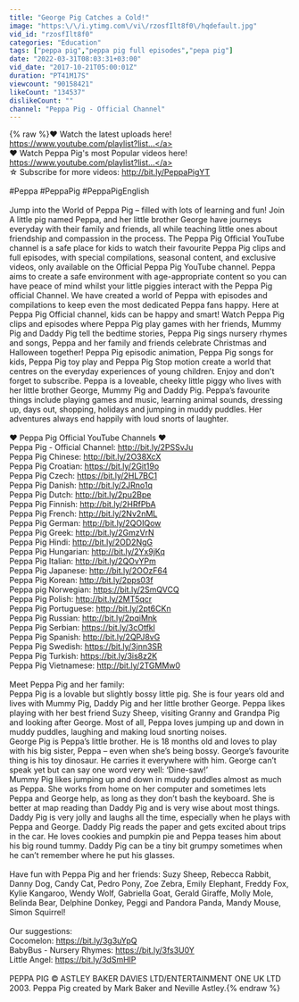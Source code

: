 ```yaml
---
title: "George Pig Catches a Cold!"
image: "https:\/\/i.ytimg.com\/vi\/rzosfIlt8f0\/hqdefault.jpg"
vid_id: "rzosfIlt8f0"
categories: "Education"
tags: ["peppa pig","peppa pig full episodes","pepa pig"]
date: "2022-03-31T08:03:31+03:00"
vid_date: "2017-10-21T05:00:01Z"
duration: "PT41M17S"
viewcount: "90158421"
likeCount: "134537"
dislikeCount: ""
channel: "Peppa Pig - Official Channel"
---
```

{% raw %}❤️ Watch the latest uploads here! <a rel="nofollow" target="blank" href="https://www.youtube.com/playlist?list...">https://www.youtube.com/playlist?list...</a> <br />❤️ Watch Peppa Pig's most Popular videos here! <a rel="nofollow" target="blank" href="https://www.youtube.com/playlist?list...">https://www.youtube.com/playlist?list...</a> <br />☆ Subscribe for more videos: <a rel="nofollow" target="blank" href="http://bit.ly/PeppaPigYT">http://bit.ly/PeppaPigYT</a> <br /><br />#Peppa #PeppaPig #PeppaPigEnglish <br /><br />Jump into the World of Peppa Pig – filled with lots of learning and fun! Join A little pig named Peppa, and her little brother George have journeys everyday with their family and friends, all while teaching little ones about friendship and compassion in the process.  The Peppa Pig Official YouTube channel is a safe place for kids to watch their favourite Peppa Pig clips and full episodes, with special compilations, seasonal content, and exclusive videos, only available on the Official Peppa Pig YouTube channel. Peppa aims to create a safe environment with age-appropriate content so you can have peace of mind whilst your little piggies interact with the Peppa Pig official Channel. We have created a world of Peppa with episodes and compilations to keep even the most dedicated Peppa fans happy. Here at Peppa Pig Official channel, kids can be happy and smart! Watch Peppa Pig clips and episodes where Peppa Pig play games with her friends, Mummy Pig and Daddy Pig tell the bedtime stories, Peppa Pig sings nursery rhymes and songs, Peppa and her family and friends celebrate Christmas and Halloween together! Peppa Pig episodic animation, Peppa Pig songs for kids, Peppa Pig toy play and Peppa Pig Stop motion create a world that centres on the everyday experiences of young children. Enjoy and don't forget to subscribe. Peppa is a loveable, cheeky little piggy who lives with her little brother George, Mummy Pig and Daddy Pig. Peppa’s favourite things include playing games and music, learning animal sounds, dressing up, days out, shopping, holidays and jumping in muddy puddles. Her adventures always end happily with loud snorts of laughter. <br /><br />❤️ Peppa Pig Official YouTube Channels ❤️<br />Peppa Pig - Official Channel: <a rel="nofollow" target="blank" href="http://bit.ly/2PSSvJu">http://bit.ly/2PSSvJu</a><br />Peppa Pig Chinese: <a rel="nofollow" target="blank" href="http://bit.ly/2O38XcX">http://bit.ly/2O38XcX</a><br />Peppa Pig Croatian: <a rel="nofollow" target="blank" href="https://bit.ly/2Git19o">https://bit.ly/2Git19o</a><br />Peppa Pig Czech: <a rel="nofollow" target="blank" href="https://bit.ly/2HL7BC1">https://bit.ly/2HL7BC1</a><br />Peppa Pig Danish: <a rel="nofollow" target="blank" href="http://bit.ly/2JRno1q">http://bit.ly/2JRno1q</a><br />Peppa Pig Dutch: <a rel="nofollow" target="blank" href="http://bit.ly/2pu2Bpe">http://bit.ly/2pu2Bpe</a><br />Peppa Pig Finnish: <a rel="nofollow" target="blank" href="http://bit.ly/2HRfPbA">http://bit.ly/2HRfPbA</a><br />Peppa Pig French: <a rel="nofollow" target="blank" href="http://bit.ly/2Nv2nML">http://bit.ly/2Nv2nML</a><br />Peppa Pig German: <a rel="nofollow" target="blank" href="http://bit.ly/2QOIQow">http://bit.ly/2QOIQow</a><br />Peppa Pig Greek: <a rel="nofollow" target="blank" href="http://bit.ly/2GmzVrN">http://bit.ly/2GmzVrN</a><br />Peppa Pig Hindi: <a rel="nofollow" target="blank" href="http://bit.ly/2OD2NgG">http://bit.ly/2OD2NgG</a><br />Peppa Pig Hungarian: <a rel="nofollow" target="blank" href="http://bit.ly/2Yx9jKq">http://bit.ly/2Yx9jKq</a><br />Peppa Pig Italian: <a rel="nofollow" target="blank" href="http://bit.ly/2QOvYPm">http://bit.ly/2QOvYPm</a><br />Peppa Pig Japanese: <a rel="nofollow" target="blank" href="http://bit.ly/2OOzF64">http://bit.ly/2OOzF64</a><br />Peppa Pig Korean: <a rel="nofollow" target="blank" href="http://bit.ly/2pps03f">http://bit.ly/2pps03f</a><br />Peppa pig Norwegian: <a rel="nofollow" target="blank" href="https://bit.ly/2SmQVCQ">https://bit.ly/2SmQVCQ</a><br />Peppa Pig Polish: <a rel="nofollow" target="blank" href="http://bit.ly/2MT5qcr">http://bit.ly/2MT5qcr</a><br />Peppa Pig Portuguese: <a rel="nofollow" target="blank" href="http://bit.ly/2pt6CKn">http://bit.ly/2pt6CKn</a><br />Peppa Pig Russian: <a rel="nofollow" target="blank" href="http://bit.ly/2pqiMnk">http://bit.ly/2pqiMnk</a><br />Peppa Pig Serbian: <a rel="nofollow" target="blank" href="https://bit.ly/3cOtfkl">https://bit.ly/3cOtfkl</a><br />Peppa Pig Spanish: <a rel="nofollow" target="blank" href="http://bit.ly/2QPJ8vG">http://bit.ly/2QPJ8vG</a><br />Peppa Pig Swedish: <a rel="nofollow" target="blank" href="https://bit.ly/3jnn3SR">https://bit.ly/3jnn3SR</a><br />Peppa Pig Turkish: <a rel="nofollow" target="blank" href="https://bit.ly/3is8z2K">https://bit.ly/3is8z2K</a><br />Peppa Pig Vietnamese: <a rel="nofollow" target="blank" href="http://bit.ly/2TGMMw0">http://bit.ly/2TGMMw0</a><br /><br />Meet Peppa Pig and her family: <br />Peppa Pig  is a lovable but slightly bossy little pig. She is four years old and lives with Mummy Pig, Daddy Pig and her little brother George. Peppa likes playing with her best friend Suzy Sheep, visiting Granny and Grandpa Pig and looking after George. Most of all, Peppa loves jumping up and down in muddy puddles, laughing and making loud snorting noises. <br />George Pig is Peppa’s little brother. He is 18 months old and loves to play with his big sister, Peppa – even when she’s being bossy. George’s favourite thing is his toy dinosaur. He carries it everywhere with him. George can’t speak yet but can say one word very well: ‘Dine-saw!’ <br />Mummy Pig likes jumping up and down in muddy puddles almost as much as Peppa. She works from home on her computer and sometimes lets Peppa and George help, as long as they don’t bash the keyboard. She is better at map reading than Daddy Pig and is very wise about most things. <br />Daddy Pig is very jolly and laughs all the time, especially when he plays with Peppa and George. Daddy Pig reads the paper and gets excited about trips in the car. He loves cookies and pumpkin pie and Peppa teases him about his big round tummy. Daddy Pig can be a tiny bit grumpy sometimes when he can’t remember where he put his glasses. <br /><br />Have fun with Peppa Pig and her friends: Suzy Sheep, Rebecca Rabbit, Danny Dog, Candy Cat, Pedro Pony, Zoe Zebra, Emily Elephant, Freddy Fox, Kylie Kangaroo, Wendy Wolf, Gabriella Goat, Gerald Giraffe, Molly Mole, Belinda Bear, Delphine Donkey, Peggi and Pandora Panda, Mandy Mouse, Simon Squirrel! <br /><br />Our suggestions: <br />Cocomelon: <a rel="nofollow" target="blank" href="https://bit.ly/3g3uYpQ">https://bit.ly/3g3uYpQ</a> <br />BabyBus - Nursery Rhymes: <a rel="nofollow" target="blank" href="https://bit.ly/3fs3U0Y">https://bit.ly/3fs3U0Y</a> <br />Little Angel: <a rel="nofollow" target="blank" href="https://bit.ly/3dSmHlP">https://bit.ly/3dSmHlP</a> <br /><br />PEPPA PIG © ASTLEY BAKER DAVIES LTD/ENTERTAINMENT ONE UK LTD 2003. Peppa Pig created by Mark Baker and Neville Astley.{% endraw %}
